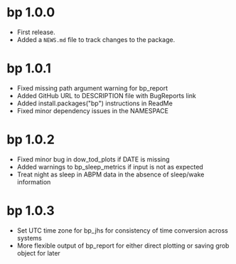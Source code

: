 # bp 1.0.0

* First release.
* Added a `NEWS.md` file to track changes to the package.

# bp 1.0.1

* Fixed missing path argument warning for bp_report
* Added GitHub URL to DESCRIPTION file with BugReports link
* Added install.packages("bp") instructions in ReadMe
* Fixed minor dependency issues in the NAMESPACE


# bp 1.0.2

* Fixed minor bug in dow_tod_plots if DATE is missing
* Added warnings to bp_sleep_metrics if input is not as expected
* Treat night as sleep in ABPM data in the absence of sleep/wake information

# bp 1.0.3

* Set UTC time zone for bp_jhs for consistency of time conversion across systems
* More flexible output of bp_report for either direct plotting or saving grob object for later
